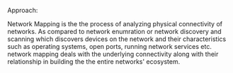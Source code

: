 Approach:

Network Mapping is the the process of analyzing physical connectivity of networks. As compared to network enumration or network discovery and scanning which discovers devices on the network and their characteristics such as operating systems, open ports, running network services etc. network mapping deals with the underlying connectivity along with their relationship in building the the entire networks' ecosystem.

